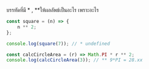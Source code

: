 บรรทัดที่มี \* , \*\*ให้ผลลัพธ์เป็นอะไร เพราะอะไร

```js
const square = (n) => {
    n ** 2;
};

console.log(square(7)); // * undefined
```

```js
const calcCircleArea = (r) => Math.PI * r ** 2;
console.log(calcCircleArea(3)); // ** 9*PI = 28.xx
```
